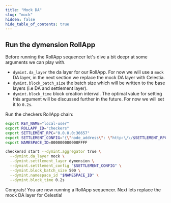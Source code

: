 ```yaml
---
title: "Mock DA"
slug: "mock"
hidden: false
hide_table_of_contents: true
---
```


## Run the dymension RollApp

Before running the RollApp sequencer let's dive a bit deepr at some arguments we can play with.

-   `dymint.da_layer` the da layer for our RollApp. For now we will use a `mock` DA layer, in the next section we replace the mock DA layer with Celestia.
-   `dymint.block_batch_size` the batch size which will be written to the base layers (i.e DA and settlement layer).
-   `dymint.block_time` block creation interval. The optimal value for setting this argument will be discussed further in the future. For now we will set it to `0.2s`.

Run the checkers RollApp chain:

```sh
export KEY_NAME="local-user"
export ROLLAPP_ID="checkers"
export SETTLEMENT_RPC="0.0.0.0:36657"
export SETTLEMENT_CONFIG="{\"node_address\": \"http:\/\/$SETTLEMENT_RPC\", \"rollapp_id\": \"$ROLLAPP_ID\", \"dym_account_name\": \"$KEY_NAME\", \"keyring_home_dir\": \"$HOME/.dymension/\", \"keyring_backend\":\"test\"}"
export NAMESPACE_ID=000000000000FFFF

checkersd start --dymint.aggregator true \
  --dymint.da_layer mock \
  --dymint.settlement_layer dymension \
  --dymint.settlement_config "$SETTLEMENT_CONFIG" \
  --dymint.block_batch_size 500 \
  --dymint.namespace_id "$NAMESPACE_ID" \
  --dymint.block_time 0.2s
```

Congrats! You are now running a RollApp sequencer. Next lets replace the mock DA layer for Celestia!
